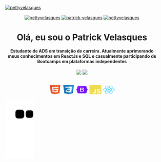 <p align="left">
  <a href="https://github.com/pettyvelasques">
  <img src="https://komarev.com/ghpvc/?username=pettyvelasques&style=plastic&label=Stalker+visits" alt="pettyvelasques" />
</p>

<p align="center">
  <a href="https://instagram.com/pettyvelasques" target="blank"><img align="center" src="https://cdn.jsdelivr.net/npm/simple-icons@3.0.1/icons/instagram.svg" alt="pettyvelasques" height="30" width="40" /></a>
  <a href="https://linkedin.com/in/patrick-velasques" target="blank"><img align="center" src="https://cdn.jsdelivr.net/npm/simple-icons@3.0.1/icons/linkedin.svg" alt="patrick-velasques" height="30" width="40" /></a>
  <a href="https://facebook.com/pettyvelasques" target="blank"><img align="center" src="https://cdn.jsdelivr.net/npm/simple-icons@3.0.1/icons/facebook.svg" alt="pettyvelasques" height="30" width="40" /></a>
</p>

<h1 align="center">Olá, eu sou o Patrick Velasques</h1>
<h4 align="center"> Estudante de ADS em transição de carreira. Atualmente aprimorando meus conhecimentos em ReactJs e SQL e casualmente participando de Bootcamps em plataformas independentes</h4>

<div align="center">
  <a href="https://github.com/pettyvelasques"><img height="160em" src="https://github-readme-stats.vercel.app/api?username=pettyvelasques&show_icons=true&theme=default&include_all_commits=false&count_private=false"/></a>
  <a href="https://github.com/pettyvelasques"><img height="160em" src="https://github-readme-stats.vercel.app/api/top-langs/?username=pettyvelasques&layout=compact&langs_count=7&theme=default"/></a>
</div>
<br/>
<p align="center">
  <img src="https://raw.githubusercontent.com/devicons/devicon/master/icons/html5/html5-original.svg" alt="html5" width="40" height="30"/>
  <img src="https://raw.githubusercontent.com/devicons/devicon/master/icons/css3/css3-original.svg" alt="css3" width="40" height="30"/>
  <img src="https://raw.githubusercontent.com/devicons/devicon/master/icons/bootstrap/bootstrap-original.svg" alt="bootstrap" width="40" height="30"/>
  <img src="https://raw.githubusercontent.com/devicons/devicon/master/icons/javascript/javascript-plain.svg" alt="javascript" width="40" height="30"/>
  <img src="https://raw.githubusercontent.com/devicons/devicon/master/icons/react/react-original.svg" alt="react" width="40" height="30"/>
  
  <a>![Snake animation](https://github.com/Pettyvelasques/pettyvelasques/blob/output/github-contribution-grid-snake.svg)<a />
</p>

